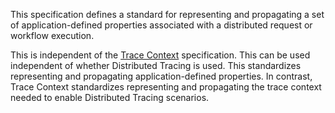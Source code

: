 This specification defines a standard for representing and propagating a set of application-defined properties associated with a distributed request or workflow execution.

This is independent of the [Trace Context](https://www.w3.org/TR/trace-context/) specification. This can be used independent of whether Distributed Tracing is used. This standardizes representing and propagating application-defined properties. In contrast, Trace Context standardizes representing and propagating the trace context needed to enable Distributed Tracing scenarios.